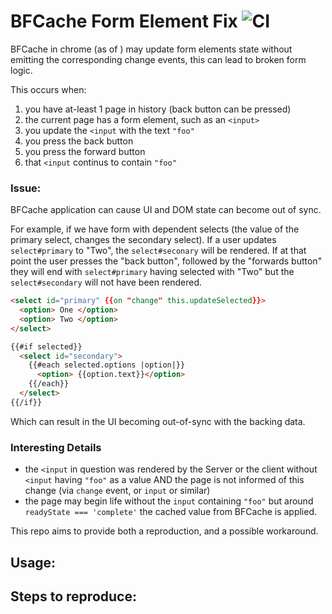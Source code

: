 # BFCache Form Element Fix ![CI](https://github.com/stefanpenner/bfcache-form-element-fix/workflows/CI/badge.svg)

BFCache in chrome (as of <???>) may update form elements state without
emitting the corresponding change events, this can lead to broken form logic.

This occurs when:
1) you have at-least 1 page in history (back button can be pressed)
2) the current page has a form element, such as an `<input>`
3) you update the `<input` with the text `"foo"`
4) you press the back button
5) you press the forward button
6) that `<input` continus to contain `"foo"`

### Issue:

BFCache application can cause UI and DOM state can become out of sync.

For example, if we have form with dependent selects (the value of the primary select, changes the secondary select).
If a user updates `select#primary` to "Two", the `select#seconary` will be rendered. If at that point the user presses the "back button", followed by the "forwards button" they will end with `select#primary` having selected with "Two" but the `select#secondary` will not have been rendered.

```html
<select id="primary" {{on "change" this.updateSelected}}>
  <option> One </option>
  <option> Two </option>
</select>

{{#if selected}}
  <select id="secondary">
    {{#each selected.options |option|}}
      <option> {{option.text}}</option>
    {{/each}}
  </select>
{{/if}}
```

Which can result in the UI becoming out-of-sync with the backing data.

### Interesting Details

* the `<input` in question was rendered by the Server or the client  without `<input` having `"foo"` as a value AND the page is not informed of this change (via `change` event, or `input` or similar)
* the page may begin life without the `input` containing `"foo"` but around `readyState === 'complete'` the cached value from BFCache is applied.



This repo aims to provide both a reproduction, and a possible workaround.

## Usage:

## Steps to reproduce:
